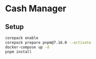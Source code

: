# Cash Manager

## Setup

```sh
corepack enable
corepack prepare pnpm@7.16.0 --activate
docker-compose up -d
pnpm install
```
